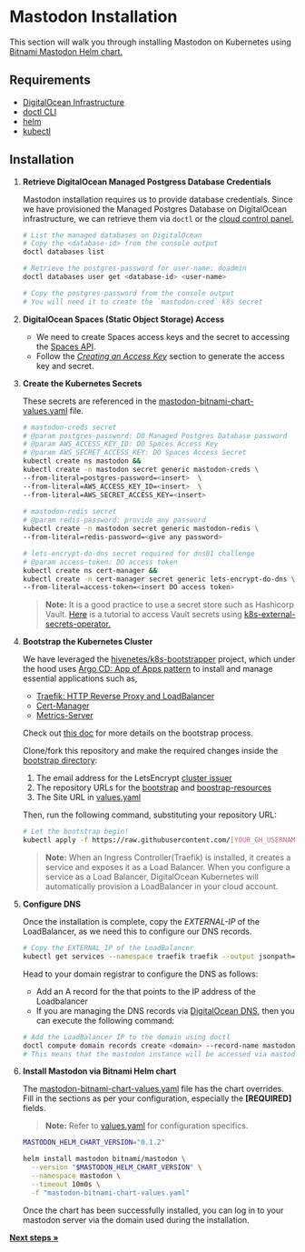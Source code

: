 # Mastodon Installation

This section will walk you through installing Mastodon on Kubernetes using [Bitnami Mastodon Helm chart.](https://bitnami.com/stack/mastodon/helm)

## Requirements

- [DigitalOcean Infrastructure](../infrastructure/terraform/README.md)
- [doctl CLI](https://docs.digitalocean.com/reference/doctl/how-to/install/)
- [helm](https://helm.sh/docs/intro/install/)
- [kubectl](https://kubernetes.io/docs/tasks/tools/#kubectl)

## Installation

1. **Retrieve DigitalOcean Managed Postgress Database Credentials**

    Mastodon installation requires us to provide database credentials. Since we have provisioned the Managed Postgres Database on DigitalOcean infrastructure, we can retrieve them via `doctl` or the [cloud control panel.](https://cloud.digitalocean.com/login)

    ```bash
    # List the managed databases on DigitalOcean
    # Copy the <database-id> from the console output
    doctl databases list

    # Retrieve the postgres-password for user-name: doadmin
    doctl databases user get <database-id> <user-name>

    # Copy the postgres-password from the console output
    # You will need it to create the `mastodon-cred` k8s secret
    ```

2. **DigitalOcean Spaces (Static Object Storage) Access**

    - We need to create Spaces access keys and the secret to accessing the [Spaces API](https://docs.digitalocean.com/reference/api/spaces-api/).
    - Follow the *[Creating an Access Key](https://www.digitalocean.com/community/tutorials/how-to-create-a-digitalocean-space-and-api-key)* section to generate the access key and secret.

3. **Create the Kubernetes Secrets**

    These secrets are referenced in the [mastodon-bitnami-chart-values.yaml](./mastodon-bitnami-chart-values.yaml) file.

    ```bash
    # mastodon-creds secret
    # @param postgres-password: DO Managed Postgres Database password 
    # @param AWS_ACCESS_KEY_ID: DO Spaces Access Key
    # @param AWS_SECRET_ACCESS_KEY: DO Spaces Access Secret
    kubectl create ns mastodon && 
    kubectl create -n mastodon secret generic mastodon-creds \
    --from-literal=postgres-password=<insert>  \
    --from-literal=AWS_ACCESS_KEY_ID=<insert>  \
    --from-literal=AWS_SECRET_ACCESS_KEY=<insert>
  
    # mastodon-redis secret
    # @param redis-password: provide any password
    kubectl create -n mastodon secret generic mastodon-redis \
    --from-literal=redis-password=<give any password>

    # lets-encrypt-do-dns secret required for dns01 challenge
    # @param access-token: DO access token 
    kubectl create ns cert-manager && 
    kubectl create -n cert-manager secret generic lets-encrypt-do-dns \
    --from-literal=access-token=<insert DO access token>
    ```

    >**Note:** It is a good practice to use a secret store such as Hashicorp Vault. [Here](https://www.digitalocean.com/community/tutorials/how-to-access-vault-secrets-inside-of-kubernetes-using-external-secrets-operator-eso) is a tutorial to access Vault secrets using [k8s-external-secrets-operator.](https://github.com/external-secrets/external-secrets/)
4. **Bootstrap the Kubernetes Cluster**

    We have leveraged the [hivenetes/k8s-bootstrapper](https://github.com/hivenetes/k8s-bootstrapper) project, which under the hood uses [Argo CD: App of Apps pattern](https://argo-cd.readthedocs.io/en/stable/operator-manual/cluster-bootstrapping/) to install and manage essential applications such as,
    - [Traefik: HTTP Reverse Proxy and LoadBalancer](https://github.com/traefik/traefik-helm-chart)
    - [Cert-Manager](https://cert-manager.io/)
    - [Metrics-Server](https://github.com/kubernetes-sigs/metrics-server)

    Check out [this doc](../bootstrap/README.md) for more details on the bootstrap process.

    Clone/fork this repository and make the required changes inside the [bootstrap directory](../bootstrap/):

    1. The email address for the LetsEncrypt [cluster issuer](../bootstrap/bootstrap-resources/templates/cluster-issuer.yaml)
    2. The repository URLs for the [bootstrap](../bootstrap/bootstrap.yaml) and [boostrap-resources](../bootstrap/templates/bootstrap-resources.yaml)
    3. The Site URL in [values.yaml](../bootstrap/values.yaml)

    Then, run the following command, substituting your repository URL:

    ```bash
    # Let the bootstrap begin!
    kubectl apply -f https://raw.githubusercontent.com/[YOUR_GH_USERNAME]/mastodon-on-kubernetes/main/bootstrap/bootstrap.yaml
    ```

    >**Note:**
    When an Ingress Controller(Traefik) is installed, it creates a service and exposes it as a Load Balancer. When you configure a service as a Load Balancer, DigitalOcean Kubernetes will automatically provision a LoadBalancer in your cloud account.

5. **Configure DNS**

    Once the installation is complete, copy the *EXTERNAL-IP* of the LoadBalancer, as we need this to configure our DNS records.

    ```bash
    # Copy the EXTERNAL_IP of the LoadBalancer
    kubectl get services --namespace traefik traefik --output jsonpath='{.status.loadBalancer.ingress[0].ip}'; echo
    ```

    Head to your domain registrar to configure the DNS as follows:
    - Add an A record for the ***<domain>*** that points to the IP address of the Loadbalancer
    - If you are managing the DNS records via [DigitalOcean DNS](https://docs.digitalocean.com/products/networking/dns/), then you can execute the following command:  

    ```bash
    # Add the LoadBalancer IP to the domain using doctl
    doctl compute domain records create <domain> --record-name mastodon --record-type A --record-data <EXTERNAL-IP>
    # This means that the mastodon instance will be accessed via mastodon.domain
    ```

6. **Install Mastodon via Bitnami Helm chart**

    The [mastodon-bitnami-chart-values.yaml](./mastodon-bitnami-chart-values.yaml) file has the chart overrides. Fill in the sections as per your configuration, especially the **[REQUIRED]** fields.
    >**Note:** Refer to [values.yaml](https://github.com/bitnami/charts/blob/main/bitnami/mastodon/values.yaml) for configuration specifics.

    ```bash
    MASTODON_HELM_CHART_VERSION="0.1.2"
    
    helm install mastodon bitnami/mastodon \
      --version "$MASTODON_HELM_CHART_VERSION" \
      --namespace mastodon \
      --timeout 10m0s \
      -f "mastodon-bitnami-chart-values.yaml"
    ```

    Once the chart has been successfully installed, you can log in to your mastodon server via the domain used during the installation.

[**Next steps »**](../observability/README.md)
